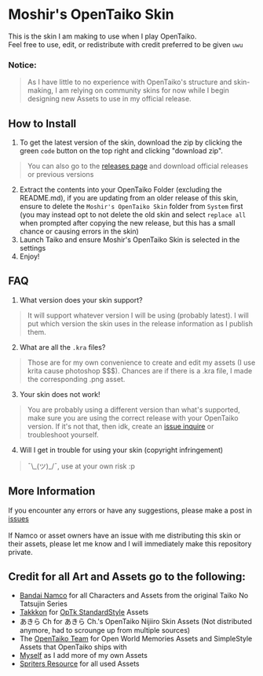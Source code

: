 # Moshir's OpenTaiko Skin
This is the skin I am making to use when I play OpenTaiko.
<br>
Feel free to use, edit, or redistribute with credit preferred to be given `uwu`

### Notice:
> As I have little to no experience with OpenTaiko's structure and skin-making, I am relying on community skins for now while I begin designing new Assets to use in my official release.

## How to Install
1. To get the latest version of the skin, download the zip by clicking the green `code` button on the top right and clicking "download zip".
> You can also go to the [releases page](https://github.com/MoshirMoshir/Moshir-OpenTaiko-Skin/releases) and download official releases or previous versions
2. Extract the contents into your OpenTaiko Folder (excluding the README.md), if you are updating from an older release of this skin, ensure to delete the `Moshir's OpenTaiko Skin` folder from `System` first (you may instead opt to not delete the old skin and select `replace all` when prompted after copying the new release, but this has a small chance or causing errors in the skin)
3. Launch Taiko and ensure Moshir's OpenTaiko Skin is selected in the settings
4. Enjoy!

## FAQ
1. What version does your skin support?
> It will support whatever version I will be using (probably latest). I will put which version the skin uses in the release information as I publish them.
2. What are all the `.kra` files?
> Those are for my own convenience to create and edit my assets (I use krita cause photoshop $$$). Chances are if there is a .kra file, I made the corresponding .png asset.
3. Your skin does not work!
> You are probably using a different version than what's supported, make sure you are using the correct release with your OpenTaiko version.
> If it's not that, then idk, create an [issue inquire](https://github.com/MoshirMoshir/Moshir-OpenTaiko-Skin/releases) or troubleshoot yourself.
4. Will I get in trouble for using your skin (copyright infringement)
> ¯\\\_(ツ)\_/¯, use at your own risk :p


## More Information
If you encounter any errors or have any suggestions, please make a post in [issues](https://github.com/MoshirMoshir/Moshir-OpenTaiko-Skin/releases)
<br><br>
If Namco or asset owners have an issue with me distributing this skin or their assets, please let me know and I will immediately make this repository private.

## Credit for all Art and Assets go to the following:
- [Bandai Namco](https://taiko.namco-ch.net/taiko/en/) for all Characters and Assets from the original Taiko No Tatsujin Series
- [Takkkon](https://github.com/Takkkom/OpTk-StandardStyle/commits?author=Takkkom) for [OpTk StandardStyle](https://github.com/Takkkom/OpTk-StandardStyle) Assets
- あきら Ch for あきら Ch.'s OpenTaiko Nijiiro Skin Assets (Not distributed anymore, had to scrounge up from multiple sources)
- The [OpenTaiko Team](https://github.com/0auBSQ/OpenTaiko) for Open World Memories Assets and SimpleStyle Assets that OpenTaiko ships with
- [Myself](https://github.com/MoshirMoshir) as I add more of my own Assets
- [Spriters Resource](https://www.spriters-resource.com/arcade/taikonotatsujin2020version/) for all used Assets

